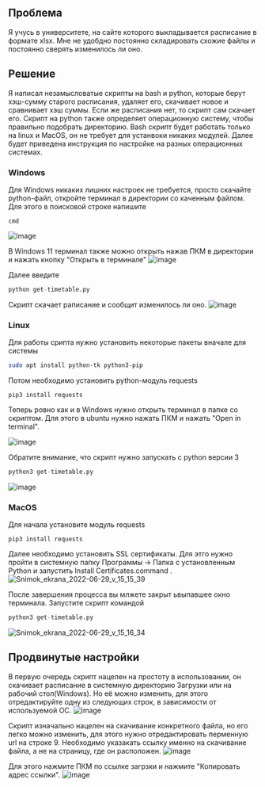 ## Проблема
Я учусь в университете, на сайте которого выкладывается расписание в формате xlsx. Мне не удобдно постоянно складировать схожие файлы и постоянно сверять изменилось ли оно.
## Решение
Я написал незамысловатые скрипты на bash и python, которые берут хэш-сумму старого расписания, удаляет его, скачивает новое и сравнивает хэш суммы. Если же расписания нет, то скрипт сам скачает его. Скрипт на python также определяет операционную систему, чтобы правильно подобрать директорию. Bash скрипт будет работать только на linux и MacOS, он не требует для устанвоки никаких модулей. Далее будет приведена инструкция по настройке на разных операционных системах. 
### Windows 
Для Windows никаких лишних настроек не требуется, просто скачайте python-файл, откройте терминал в директории со каченным файлом. Для этого в поисковой строке напишите 
```
cmd
```
![image](https://user-images.githubusercontent.com/77790965/176429849-1b4b0bdc-8218-4f39-8b8b-b48699ea3d76.png)

В Windows 11 терминал также можно открыть нажав ПКМ в директории и нажать кнопку "Открыть в терминале"
![image](https://user-images.githubusercontent.com/77790965/176430193-e52a849f-4a4e-45ae-9728-466a82349d6b.png)

Далее введите 
```python
python get-timetable.py
```
Скрипт скачает раписание и сообщит изменилось ли оно.
![image](https://user-images.githubusercontent.com/77790965/176430969-2ef38e47-f6a9-4a73-836f-394d2f279ae3.png)

### Linux 
Для работы срипта нужно установить некоторые пакеты вначале для системы
```bash
sudo apt install python-tk python3-pip
```
Потом необходимо установить python-модуль requests 
```
pip3 install requests
```
Теперь ровно как и в Windows нужно открыть терминал в папке со скриптом. Для этого в ubuntu нужно нажать ПКМ и нажать "Open in terminal".

![image](https://user-images.githubusercontent.com/77790965/176432071-fdbec518-77fe-4159-9d06-e5aaa8998923.png)

Обратите внимание, что скрипт нужно запускать с python версии 3
```python
python3 get-timetable.py
```
![image](https://user-images.githubusercontent.com/77790965/176432358-cc8e024e-c022-424f-90cc-2e03edc70e3c.png)

### MacOS

Для начала установите модуль requests 
```
pip3 install requests
```
Далее необходимо установить SSL сертификаты. Для этго нужно пройти в системную папку Программы -> Папка с установленным Python и запустить Install Certificates.command .
![Snimok_ekrana_2022-06-29_v_15_15_39](https://user-images.githubusercontent.com/77790965/176434299-815d14e4-dd34-4cd9-ac3c-ba140cb310ef.png)

После завершения процесса вы млжете закрыт ьвыпавшее окно терминала.
Запустите скрипт командой 
```python
python3 get-timetable.py
```
![Snimok_ekrana_2022-06-29_v_15_16_34](https://user-images.githubusercontent.com/77790965/176434495-ece4b633-eef7-4bb6-a802-55d87088c45f.png)

## Продвинутые настройки
В первую очередь скрипт нацелен на простоту в использовании, он скачивает расписание в системную директорию Загрузки или на рабочий стол(Windows). Но её можно изменить, для этого отредактируйте одну из следующих строк, в зависимости от используемой ОС.
![image](https://user-images.githubusercontent.com/77790965/176435206-f15cf18f-7679-4ec4-9cc6-0843c9ac2090.png)

Скрипт изначально нацелен на скачивание конкретного файла, но его легко можно изменить, для этого нужно отредактировать перменную url на строке 9. Необходимо указакать ссылку именно на скачивание файла, а не на страницу, где он расположен.
![image](https://user-images.githubusercontent.com/77790965/176435522-e3e61197-d76f-434d-b5f9-9b254b82854c.png)

Для этого нажмите ПКМ по ссылке загрзки и нажмите "Копировать адрес ссылки".
![image](https://user-images.githubusercontent.com/77790965/176435993-4308d9a7-9003-4904-92de-a0ab99a23597.png)

